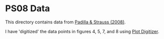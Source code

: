 # PS08 Data

This directory contains data from [Padilla & Strauss (2008)](http://adsabs.harvard.edu/cgi-bin/bib_query?arXiv:0802.0877).

I have 'digitized' the data points in figures 4, 5, 7, and 8 using [Plot Digitizer](http://plotdigitizer.sourceforge.net).